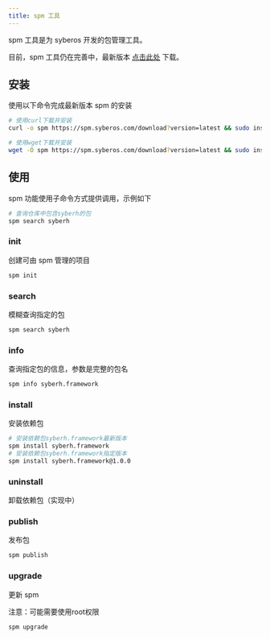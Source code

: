 ```yaml
---
title: spm 工具
---
```


spm 工具是为 syberos 开发的包管理工具。

目前，spm 工具仍在完善中，最新版本 [点击此处](https://spm.syberos.com/download?version=latest) 下载。

## 安装

使用以下命令完成最新版本 spm 的安装

```bash
# 使用curl下载并安装
curl -o spm https://spm.syberos.com/download?version=latest && sudo install -m 755 ./spm /usr/local/bin/

# 使用wget下载并安装
wget -O spm https://spm.syberos.com/download?version=latest && sudo install -m 755 ./spm /usr/local/bin/
```

## 使用

spm 功能使用子命令方式提供调用，示例如下

```bash
# 查询仓库中包含syberh的包
spm search syberh
```

### init

创建可由 spm 管理的项目

```bash
spm init
```

### search

模糊查询指定的包

```bash
spm search syberh
```

### info

查询指定包的信息，参数是完整的包名

```bash
spm info syberh.framework
```

### install

安装依赖包

```bash
# 安装依赖包syberh.framework最新版本
spm install syberh.framework
# 安装依赖包syberh.framework指定版本
spm install syberh.framework@1.0.0
```

### uninstall

卸载依赖包（实现中）

### publish

发布包

```bash
spm publish
```

### upgrade

更新 spm

注意：可能需要使用root权限

```bash
spm upgrade
```

